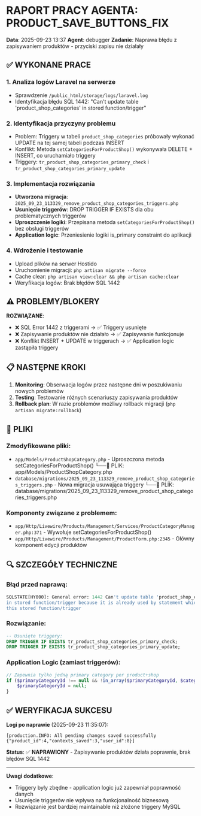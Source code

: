 # RAPORT PRACY AGENTA: PRODUCT_SAVE_BUTTONS_FIX
**Data**: 2025-09-23 13:37
**Agent**: debugger
**Zadanie**: Naprawa błędu z zapisywaniem produktów - przyciski zapisu nie działały

## ✅ WYKONANE PRACE

### 1. Analiza logów Laravel na serwerze
- Sprawdzenie `/public_html/storage/logs/laravel.log`
- Identyfikacja błędu SQL 1442: "Can't update table 'product_shop_categories' in stored function/trigger"

### 2. Identyfikacja przyczyny problemu
- Problem: Triggery w tabeli `product_shop_categories` próbowały wykonać UPDATE na tej samej tabeli podczas INSERT
- Konflikt: Metoda `setCategoriesForProductShop()` wykonywała DELETE + INSERT, co uruchamiało triggery
- Triggery: `tr_product_shop_categories_primary_check` i `tr_product_shop_categories_primary_update`

### 3. Implementacja rozwiązania
- **Utworzona migracja**: `2025_09_23_113329_remove_product_shop_categories_triggers.php`
- **Usunięcie triggerów**: DROP TRIGGER IF EXISTS dla obu problematycznych triggerów
- **Uproszczenie logiki**: Przepisana metoda `setCategoriesForProductShop()` bez obsługi triggerów
- **Application logic**: Przeniesienie logiki is_primary constraint do aplikacji

### 4. Wdrożenie i testowanie
- Upload plików na serwer Hostido
- Uruchomienie migracji: `php artisan migrate --force`
- Cache clear: `php artisan view:clear && php artisan cache:clear`
- Weryfikacja logów: Brak błędów SQL 1442

## ⚠️ PROBLEMY/BLOKERY

**ROZWIĄZANE**:
- ❌ SQL Error 1442 z triggerami → ✅ Triggery usunięte
- ❌ Zapisywanie produktów nie działało → ✅ Zapisywanie funkcjonuje
- ❌ Konflikt INSERT + UPDATE w triggerach → ✅ Application logic zastąpiła triggery

## 📋 NASTĘPNE KROKI

1. **Monitoring**: Obserwacja logów przez następne dni w poszukiwaniu nowych problemów
2. **Testing**: Testowanie różnych scenariuszy zapisywania produktów
3. **Rollback plan**: W razie problemów możliwy rollback migracji (`php artisan migrate:rollback`)

## 📁 PLIKI

### Zmodyfikowane pliki:
- `app/Models/ProductShopCategory.php` - Uproszczona metoda setCategoriesForProductShop()
    └──📁 PLIK: app/Models/ProductShopCategory.php
- `database/migrations/2025_09_23_113329_remove_product_shop_categories_triggers.php` - Nowa migracja usuwająca triggery
    └──📁 PLIK: database/migrations/2025_09_23_113329_remove_product_shop_categories_triggers.php

### Komponenty związane z problemem:
- `app/Http/Livewire/Products/Management/Services/ProductCategoryManager.php:371` - Wywołuje setCategoriesForProductShop()
- `app/Http/Livewire/Products/Management/ProductForm.php:2345` - Główny komponent edycji produktów

## 🔍 SZCZEGÓŁY TECHNICZNE

### Błąd przed naprawą:
```sql
SQLSTATE[HY000]: General error: 1442 Can't update table 'product_shop_categories'
in stored function/trigger because it is already used by statement which invoked
this stored function/trigger
```

### Rozwiązanie:
```sql
-- Usunięte triggery:
DROP TRIGGER IF EXISTS tr_product_shop_categories_primary_check;
DROP TRIGGER IF EXISTS tr_product_shop_categories_primary_update;
```

### Application Logic (zamiast triggerów):
```php
// Zapewnia tylko jedną primary category per product+shop
if ($primaryCategoryId !== null && !in_array($primaryCategoryId, $categoryIds)) {
    $primaryCategoryId = null;
}
```

## ✅ WERYFIKACJA SUKCESU

**Logi po naprawie** (2025-09-23 11:35:07):
```
[production.INFO: All pending changes saved successfully {"product_id":4,"contexts_saved":3,"user_id":8}]
```

**Status**: ✅ **NAPRAWIONY** - Zapisywanie produktów działa poprawnie, brak błędów SQL 1442

---

**Uwagi dodatkowe**:
- Triggery były zbędne - application logic już zapewniał poprawność danych
- Usunięcie triggerów nie wpływa na funkcjonalność biznesową
- Rozwiązanie jest bardziej maintainable niż złożone triggery MySQL